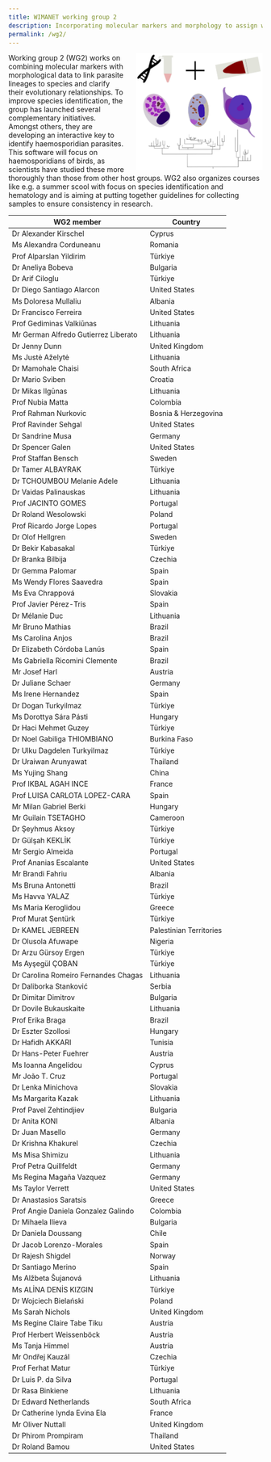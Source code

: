 ```yaml
---
title: WIMANET working group 2
description: Incorporating molecular markers and morphology to assign wildlife malaria lineages to species
permalink: /wg2/
---
```

<img alt="logo" src="../assets/theme/images/WG2-image_website.jpg" width="250" align="right" style="position: relative; padding-left:20px;">
Working group 2 (WG2) works on combining molecular markers with morphological data to link parasite lineages to species and clarify their evolutionary relationships. To improve species identification, the group has launched several complementary initiatives. Amongst others, they are developing an interactive key to identify haemosporidian parasites. This software will focus on haemosporidians of birds, as scientists have studied these more thoroughly than those from other host groups. WG2 also organizes courses like e.g. a summer scool with focus on species identification and hematology and is aiming at putting together guidelines for collecting samples to ensure consistency in research.



| WG2 member  | Country |
| -----  | ----------- |
| Dr Alexander Kirschel	| Cyprus	| 
| Ms Alexandra Corduneanu	| Romania	| 
| Prof Alparslan Yildirim	| Türkiye	| 
| Dr Aneliya Bobeva	| Bulgaria	| 
| Dr Arif Ciloglu	| Türkiye	| 
| Dr Diego Santiago Alarcon	| United States	| 
| Ms Doloresa Mullaliu	| Albania	| 
| Dr Francisco Ferreira	| United States	| 
| Prof Gediminas Valkiūnas	| Lithuania	| 
| Mr German Alfredo Gutierrez Liberato	|	Lithuania	| 
| Dr Jenny Dunn	| United Kingdom	| 
| Ms Justė Aželytė	| Lithuania	| 
| Dr Mamohale Chaisi	| South Africa	| 
| Dr Mario Sviben	| Croatia	| 
| Dr Mikas Ilgūnas	| Lithuania	| 
| Prof Nubia Matta	| Colombia	| 
| Prof Rahman Nurkovic	| Bosnia & Herzegovina	| 
| Prof Ravinder Sehgal	|	United States	| 
| Dr Sandrine Musa	| Germany	| 
| Dr Spencer Galen	| United States	| 
| Prof Staffan Bensch	| Sweden	| 
| Dr Tamer ALBAYRAK	| Türkiye	| 
| Dr TCHOUMBOU Melanie Adele	| Lithuania	| 
| Dr Vaidas Palinauskas	| Lithuania	| 
| Prof JACINTO GOMES	| Portugal	| 
| Dr Roland Wesolowski	| Poland	| 
| Prof Ricardo Jorge Lopes	| Portugal	| 
| Dr Olof Hellgren	| Sweden	| 
| Dr Bekir Kabasakal	| Türkiye	| 
| Dr Branka Bilbija	| Czechia	| 
| Dr Gemma Palomar	| Spain	| 
| Ms Wendy Flores Saavedra	| Spain	| 
| Ms Eva Chrappová	| Slovakia	| 
| Prof Javier Pérez-Tris	| Spain	| 
| Dr Mélanie Duc	| Lithuania	| 
| Mr Bruno Mathias	| Brazil	| 
| Ms Carolina Anjos	| Brazil	| 
| Dr Elizabeth Córdoba Lanús	| Spain	| 
| Ms Gabriella Ricomini Clemente	| Brazil	| 
| Mr Josef Harl	| Austria	| 
| Dr Juliane Schaer	| Germany	| 
| Ms Irene Hernandez	| Spain	| 
| Dr Dogan Turkyilmaz	| Türkiye	| 
| Ms Dorottya Sára Pásti	| Hungary	| 
| Dr Haci Mehmet Guzey	| Türkiye	| 
| Dr Noel Gabiliga THIOMBIANO	| Burkina Faso	| 
| Dr Ulku Dagdelen Turkyilmaz	| Türkiye	| 
| Dr Uraiwan Arunyawat	| Thailand	| 
| Ms Yujing Shang	| China	| 
| Prof IKBAL AGAH INCE	| France	| 
| Prof LUISA CARLOTA LOPEZ-CARA	| Spain	| 
| Mr Milan Gabriel Berki	| Hungary	| 
| Mr Guilain TSETAGHO	| Cameroon	| 
| Dr Şeyhmus Aksoy	| Türkiye	| 
| Dr Gülşah KEKLİK	| Türkiye	| 
| Mr Sergio Almeida	| Portugal	| 
| Prof Ananias Escalante	| United States	| 
| Mr Brandi Fahriu	| Albania	| 
| Ms Bruna Antonetti	| Brazil	| 
| Ms Havva YALAZ	| Türkiye	| 
| Ms Maria Keroglidou	| Greece	| 
| Prof Murat Şentürk	| Türkiye	| 
| Dr KAMEL JEBREEN	| Palestinian Territories	| 
| Dr Olusola Afuwape	| Nigeria	| 
| Dr Arzu Gürsoy Ergen	| Türkiye	| 
| Ms Ayşegül ÇOBAN	| Türkiye	| 
| Dr Carolina Romeiro Fernandes Chagas	| Lithuania	| 
| Dr Daliborka Stanković	| Serbia	| 
| Dr Dimitar Dimitrov	| Bulgaria	| 
| Dr Dovile Bukauskaite	| Lithuania	| 
| Prof Erika Braga	| Brazil	| 
| Dr Eszter Szollosi	| Hungary	| 
| Dr Hafidh AKKARI	| Tunisia	| 
| Dr Hans-Peter Fuehrer	| Austria	| 
| Ms Ioanna Angelidou	| Cyprus	| 
| Mr João T. Cruz	| Portugal	| 
| Dr Lenka Minichova	| Slovakia	| 
| Ms Margarita Kazak	| Lithuania	| 
| Prof Pavel Zehtindjiev	| Bulgaria	| 
| Dr Anita KONI	| Albania	| 
| Dr Juan Masello	| Germany	| 
| Dr Krishna Khakurel	| Czechia	| 
| Ms Misa Shimizu	| Lithuania	| 
| Prof Petra Quillfeldt	| Germany	| 
| Ms Regina Magaña Vazquez	| Germany	| 
| Ms Taylor Verrett	| 	United States	| 
| Dr Anastasios Saratsis	| Greece	| 
| Prof Angie Daniela Gonzalez Galindo	| Colombia	| 
| Dr Mihaela Ilieva	| Bulgaria	| 
| Dr Daniela Doussang	| Chile	| 
| Dr Jacob Lorenzo-Morales	| Spain	| 
| Dr Rajesh Shigdel	| Norway	| 
| Dr Santiago Merino	| Spain	| 
| Ms Alžbeta Šujanová	| Lithuania	| 
| Ms ALİNA DENİS KIZGIN	| Türkiye	| 
| Dr Wojciech Bielański	| Poland	| 
| Ms Sarah Nichols	| United Kingdom	| 
| Ms Regine Claire Tabe Tiku	| Austria	| 
| Prof Herbert Weissenböck	| Austria	| 
| Ms Tanja Himmel	| Austria	| 
| Mr Ondřej Kauzál	| Czechia	| 
| Prof Ferhat Matur	| Türkiye	| 
| Dr Luis P. da Silva	| Portugal	| 
| Dr Rasa Binkiene	|	Lithuania	| 
| Dr Edward Netherlands	|	South Africa	| 
| Dr Catherine lynda Evina Ela	| France	| 
| Mr Oliver Nuttall	| United Kingdom	| 
| Dr Phirom Prompiram	| Thailand	| 
| Dr Roland Bamou	| United States	| 
